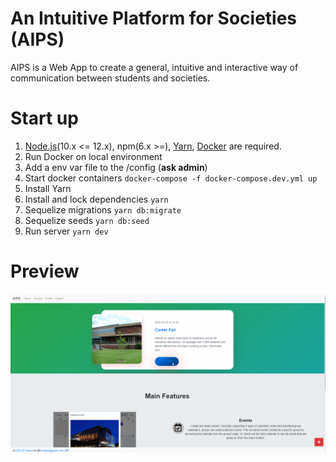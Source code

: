 # An Intuitive Platform for Societies (AIPS)

AIPS is a Web App to create a general, intuitive and interactive way of communication between students and societies.

# Start up

1. [Node.js](https://nodejs.org/en/)(10.x <= 12.x), npm(6.x >=), [Yarn](https://yarnpkg.com/lang/en/), [Docker](https://www.docker.com/) are required.
1. Run Docker on local environment
1. Add a env var file to the /config (**ask admin**)
1. Start docker containers ```docker-compose -f docker-compose.dev.yml up```
1. Install Yarn
1. Install and lock dependencies ```yarn```
1. Sequelize migrations ```yarn db:migrate```
1. Sequelize seeds ```yarn db:seed```
1. Run server ```yarn dev```

# Preview

![](./resources/img/examples/preview.gif)